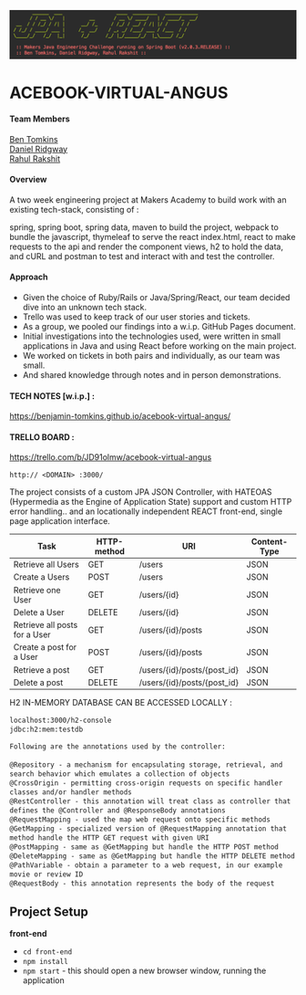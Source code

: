 ![](banner.png)

# ACEBOOK-VIRTUAL-ANGUS

#### Team Members

[Ben Tomkins](https://github.com/Benjamin-Tomkins)<br>
[Daniel Ridgway](https://github.com/ridginald)<br>
[Rahul Rakshit](https://github.com/rahul-rakshit)


#### Overview
A two week engineering project at Makers Academy to build work with an existing tech-stack, consisting of :

spring,
spring boot,
spring data,
maven to build the project,
webpack to bundle the javascript,
thymeleaf to serve the react index.html,
react to make requests to the api and render the component views,
h2 to hold the data, and
cURL and postman to test and interact with and test the controller.

#### Approach
* Given the choice of Ruby/Rails or Java/Spring/React, our team decided dive into an unknown tech stack.
* Trello was used to keep track of our user stories and tickets.
* As a group, we pooled our findings into a w.i.p. GitHub Pages document.
* Initial investigations into the technologies used, were written in small applications in Java and using React before working on the main project.
* We worked on tickets in both pairs and individually, as our team was small.
* And shared knowledge through notes and in person demonstrations.

#### TECH NOTES [w.i.p.] :

https://benjamin-tomkins.github.io/acebook-virtual-angus/

#### TRELLO BOARD :

https://trello.com/b/JD91olmw/acebook-virtual-angus


```
http:// <DOMAIN> :3000/
```

The project consists of a custom JPA JSON Controller, with HATEOAS
(Hypermedia as the Engine of Application State) support and custom HTTP error handling..
and an locationally independent REACT front-end, single page application interface.


  |     Task      | HTTP-method | URI |  Content-Type   |
  | --- | --- | --- | --- |
  | Retrieve all Users    |   GET    |  /users |   JSON   |
  | Create a Users        |   POST   |  /users |   JSON   |
  | Retrieve one User     |   GET    |  /users/{id} |   JSON   |
  | Delete a User         |   DELETE | /users/{id} |   JSON   |
  | Retrieve all posts for a User |   GET  |   /users/{id}/posts |   JSON   |
  | Create a post for a User      |   POST |   /users/{id}/posts |   JSON   |
  | Retrieve a post   |   GET  |   /users/{id}/posts/{post_id} |   JSON   |
  | Delete a post   |   DELETE  |   /users/{id}/posts/{post_id} |   JSON   |


H2 IN-MEMORY DATABASE CAN BE ACCESSED LOCALLY  :

```
localhost:3000/h2-console
jdbc:h2:mem:testdb
```


```
Following are the annotations used by the controller:

@Repository - a mechanism for encapsulating storage, retrieval, and search behavior which emulates a collection of objects
@CrossOrigin - permitting cross-origin requests on specific handler classes and/or handler methods
@RestController - this annotation will treat class as controller that defines the @Controller and @ResponseBody annotations
@RequestMapping - used the map web request onto specific methods
@GetMapping - specialized version of @RequestMapping annotation that method handle the HTTP GET request with given URI
@PostMapping - same as @GetMapping but handle the HTTP POST method
@DeleteMapping - same as @GetMapping but handle the HTTP DELETE method
@PathVariable - obtain a parameter to a web request, in our example movie or review ID
@RequestBody - this annotation represents the body of the request
```

## Project Setup

**front-end**

* `cd front-end`
* `npm install`
* `npm start` - this should open a new browser window, running the application
